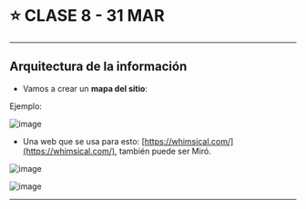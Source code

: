 # :star: CLASE 8 - 31 MAR

---

## Arquitectura de la información

- Vamos a crear un **mapa del sitio**:

Ejemplo:

![image](https://user-images.githubusercontent.com/72580574/229232366-c93fa638-bd14-4564-8530-312bef99dd81.png)

- Una web que se usa para esto: [https://whimsical.com/](https://whimsical.com/), también puede ser Miró.


![image](https://user-images.githubusercontent.com/72580574/229232901-12f6f347-5510-4554-bd02-643cec924069.png)

![image](https://user-images.githubusercontent.com/72580574/229233153-496584ad-e627-4cce-886c-20c51bb9a429.png)


---
